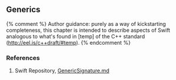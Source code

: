 ---
---

## Generics

{% comment %}
Author guidance: purely as a way of kickstarting completeness, this chapter
is intended to describe aspects of Swift analogous to what's found in 
[temp] of the C++ standard (http://eel.is/c++draft/#temp).
{% endcomment %}

### References



1. Swift Repository, [GenericSignature.md](https://github.com/apple/swift/blob/master/docs/ABI/GenericSignature.md)
